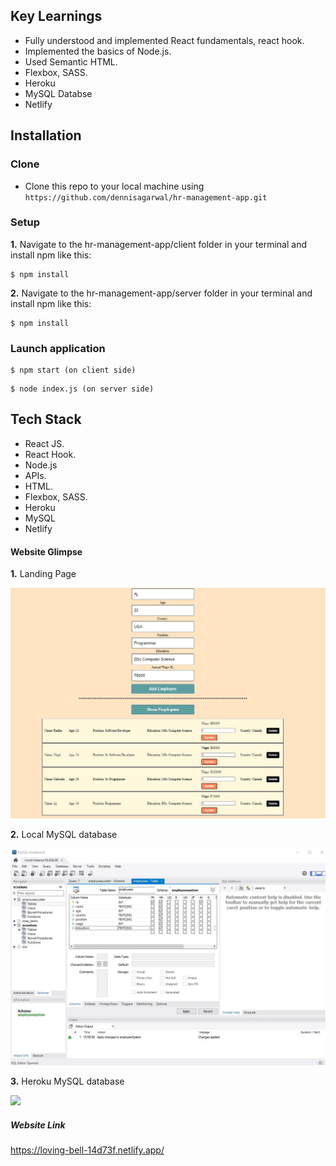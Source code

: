 ## Key Learnings

- Fully understood and implemented React fundamentals, react hook.
- Implemented the basics of Node.js.
- Used Semantic HTML.
- Flexbox, SASS.
- Heroku
- MySQL Databse
- Netlify


## Installation

### Clone

- Clone this repo to your local machine using `https://github.com/dennisagarwal/hr-management-app.git`

### Setup

 **1.** Navigate to the hr-management-app/client folder in your terminal and install npm like this:

```
$ npm install
```

 **2.** Navigate to the hr-management-app/server folder in your terminal and install npm like this:

```
$ npm install
```
### Launch application

```
$ npm start (on client side)
```

```
$ node index.js (on server side)
```

## Tech Stack

- React JS.
- React Hook.
- Node.js
- APIs.
- HTML.
- Flexbox, SASS.
- Heroku
- MySQL
- Netlify


#### Website Glimpse

 **1.** Landing Page

 ![](client/images/landing-page.JPG)

  **2.** Local MySQL database

 ![](client/images/database.JPG)

   **3.** Heroku MySQL database

 ![](client/images/heroku-database.JPG)


 ##### Website Link

 https://loving-bell-14d73f.netlify.app/